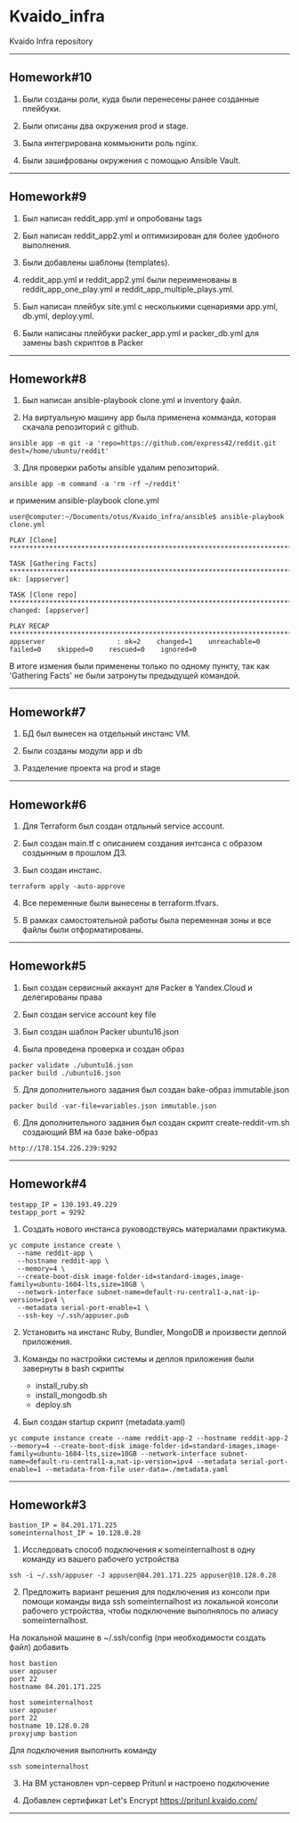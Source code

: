 # Kvaido_infra
Kvaido Infra repository

-------------------------
## Homework#10

1. Были созданы роли, куда были перенесены ранее созданные плейбуки.

2. Были описаны два окружения prod и stage.

3. Была интегрирована коммьюнити роль nginx.

4. Были зашифрованы окружения с помощью Ansible Vault.


-------------------------
## Homework#9

1. Был написан reddit_app.yml и опробованы tags

2. Был написан reddit_app2.yml и оптимизирован для более удобного выполнения.

3. Были добавлены шаблоны (templates).

4. reddit_app.yml и reddit_app2.yml были переименованы в reddit_app_one_play.yml и reddit_app_multiple_plays.yml.

5. Был написан плейбук site.yml с несколькими сценариями app.yml, db.yml, deploy.yml.

6. Были написаны плейбуки packer_app.yml и packer_db.yml для замены bash скриптов в Packer


-------------------------
## Homework#8

1. Был написан ansible-playbook clone.yml и inventory файл.

2. На виртуальную машину app была применена комманда, которая скачала репозиторий с github.
```
ansible app -m git -a 'repo=https://github.com/express42/reddit.git dest=/home/ubuntu/reddit'
```

3. Для проверки работы ansible удалим репозиторий.
```
ansible app -m command -a 'rm -rf ~/reddit'
```

и применим ansible-playbook clone.yml
```
user@computer:~/Documents/otus/Kvaido_infra/ansible$ ansible-playbook clone.yml

PLAY [Clone] **********************************************************************************************************

TASK [Gathering Facts] ************************************************************************************************
ok: [appserver]

TASK [Clone repo] *****************************************************************************************************
changed: [appserver]

PLAY RECAP ************************************************************************************************************
appserver                  : ok=2    changed=1    unreachable=0    failed=0    skipped=0    rescued=0    ignored=0
```
В итоге измения были применены только по одному пункту, так как 'Gathering Facts' не были затронуты предыдущей командой.


-------------------------
## Homework#7

1. БД был вынесен на отдельный инстанс VM.

2. Были созданы модули app и db

3. Разделение проекта на prod и stage


-------------------------
## Homework#6

1. Для Terraform был создан отдльный service account.

2. Был создан main.tf с описанием создания интсанса с образом создынным в прошлом ДЗ.

3. Был создан инстанс.
```
terraform apply -auto-approve
```

4. Все переменные были вынесены в terraform.tfvars.

5. В рамках самостоятельной работы была переменная зоны и все файлы были отформатированы.

-------------------------
## Homework#5
1. Был создан сервисный аккаунт для Packer в Yandex.Cloud и делегированы права

2. Был создан service account key file

3. Был создан шаблон Packer ubuntu16.json

4. Была проведена проверка и создан образ
```
packer validate ./ubuntu16.json
packer build ./ubuntu16.json
```

5. Для дополнительного задания был создан bake-образ immutable.json
```
packer build -var-file=variables.json immutable.json
```

6. Для дополнительного задания был создан скрипт create-reddit-vm.sh создающий ВМ на базе bake-образ
```
http://178.154.226.239:9292
```

-------------------------
## Homework#4
```
testapp_IP = 130.193.49.229
testapp_port = 9292
```

1. Создать нового инстанса руководствуясь материалами практикума.

```
yc compute instance create \
  --name reddit-app \
  --hostname reddit-app \
  --memory=4 \
  --create-boot-disk image-folder-id=standard-images,image-family=ubuntu-1604-lts,size=10GB \
  --network-interface subnet-name=default-ru-central1-a,nat-ip-version=ipv4 \
  --metadata serial-port-enable=1 \
  --ssh-key ~/.ssh/appuser.pub
 ```

2. Установить на инстанс Ruby, Bundler, MongoDB и произвести деплой приложения.

3. Команды по настройки системы и деплоя приложения были завернуты в bash скрипты
   - install_ruby.sh
   - install_mongodb.sh
   - deploy.sh

4. Был создан startup скрипт (metadata.yaml)

```
yc compute instance create --name reddit-app-2 --hostname reddit-app-2 --memory=4 --create-boot-disk image-folder-id=standard-images,image-family=ubuntu-1604-lts,size=10GB --network-interface subnet-name=default-ru-central1-a,nat-ip-version=ipv4 --metadata serial-port-enable=1 --metadata-from-file user-data=./metadata.yaml
```

-------------------------
## Homework#3
```
bastion_IP = 84.201.171.225
someinternalhost_IP = 10.128.0.28
```
1. Исследовать способ подключения к someinternalhost в одну
команду из вашего рабочего устройства

```
ssh -i ~/.ssh/appuser -J appuser@84.201.171.225 appuser@10.128.0.28
```

2. Предложить вариант решения для подключения из консоли при
помощи команды вида ssh someinternalhost из локальной
консоли рабочего устройства, чтобы подключение выполнялось по
алиасу someinternalhost.

На локальной машине в ~/.ssh/config (при необходимости создать файл) добавить

```
host bastion
user appuser
port 22
hostname 84.201.171.225

host someinternalhost
user appuser
port 22
hostname 10.128.0.28
proxyjump bastion
```

Для подключения выполнить команду
```
ssh someinternalhost
```

3. На ВМ установлен vpn-сервер Pritunl и настроено  подключение

4. Добавлен сертификат Let's Encrypt
https://pritunl.kvaido.com/

-------------------------
